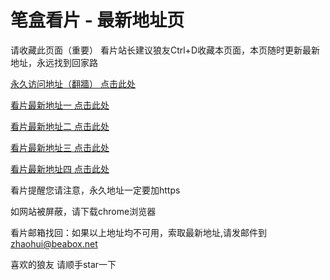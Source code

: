 # 笔盒看片 - 最新地址页

请收藏此页面（重要）
看片站长建议狼友Ctrl+D收藏本页面，本页随时更新最新地址，永远找到回家路

[永久访问地址（翻牆） 点击此处](https://beabox.net/)

[看片最新地址一 点击此处](https://7yhfqix8q9zh.wiki)

[看片最新地址二 点击此处](https://7yhfqix8q9zh.wiki)

[看片最新地址三 点击此处](https://l5ttrqj9rd3.wiki)

[看片最新地址四 点击此处](https://mwljk9nkzk.shop)

看片提醒您请注意，永久地址一定要加https

如网站被屏蔽，请下载chrome浏览器

看片邮箱找回：如果以上地址均不可用，索取最新地址,请发邮件到 zhaohui@beabox.net

喜欢的狼友 请顺手star一下